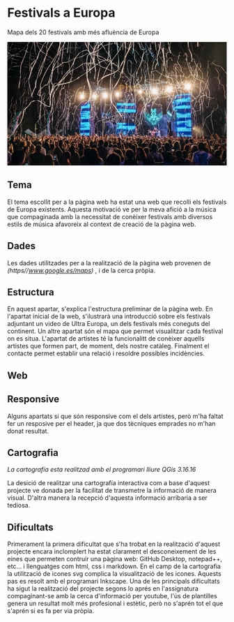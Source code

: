 # Festivals a Europa
Mapa dels 20 festivals amb més afluència de Europa

  ![foto](./images/phe-festival.jpeg)


## Tema
  El tema escollit per a la pàgina web ha estat una web que recolli els festivals de Europa existents.
  Aquesta motivació ve per la meva afició a la música que compaginada amb la necessitat de conèixer festivals amb diversos estils de música afavoreix al context de creació de la pàgina web.
  
## Dades
  Les dades utilitzades per a la realització de la pàgina web provenen de
  *(https//www.google.es/maps)* , i de la cerca pròpia. 
 
## Estructura
  En aquest apartar, s'explica l'estructura preliminar de la pàgina web.
  En l'apartat inicial de la web, s'ilustrarà una introducció sobre els festivals adjuntant un video de Ultra Europa, un dels festivals més coneguts del continent.
  Un altre apartat són el mapa que permet visualitzar cada festival on es situa.
  L'apartat de artistes té la funcionalitt de conèixer aquells artistes que formen part, de moment, dels nostre catàleg.
  Finalment el contacte permet establir una relació i resoldre possibles incidències.
  
## Web

  

## Responsive
Alguns apartats si que són responsive com el dels artistes, però m'ha faltat fer un resposive per el header, ja que dos tècniques emprades no m'han donat resultat.

## Cartografia
  *La cartografía esta realitzad amb el programari lliure QGis 3.16.16*
  
   La desició de realitzar una cartografía interactiva com a base d'aquest projecte
   ve donada per la facilitat de transmetre la informació de manera visual.
   D'altra manera la recepció d'aquesta informació arribaria a ser tediosa. 
   
## Dificultats
  Primerament la primera dificultat que s'ha trobat en la realització d'aquest 
  projecte encara inclomplert ha estat clarament el desconeixement de les eines
  que permeten contruir una pàgina web: GitHub Desktop, notepad++, etc... i llenguatges com  html, css i markdown.
  En el camp de la cartografia la utilització de icones svg complica la visualització de les icones. Aquests pas es resolt amb el programari Inkscape.
  Una de les principals dificultats ha sigut la realització del projecte segons lo aprés en l'assignatura compaginant-se amb la cerca d'informació per youtube, l'ús de plantilles genera un resultat molt més profesional i estètic, però no s'aprén tot el que s'aprén si es fa per via pròpia. 
  
